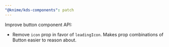 ```yaml
---
"@knime/kds-components": patch
---
```


Improve button component API:

- Remove `icon` prop in favor of `leadingIcon`. Makes prop combinations of Button
  easier to reason about.
